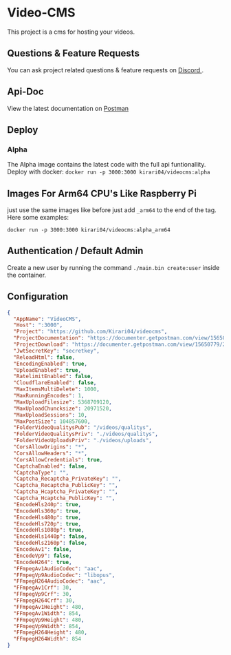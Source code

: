 # Video-CMS

This project is a cms for hosting your videos.

## Questions & Feature Requests

You can ask project related questions & feature requests on <a href="https://discord.gg/PKfSxwV6" target="_blank"> Discord </a>.

## Api-Doc

View the latest documentation on <a href="https://documenter.getpostman.com/view/15650779/2s93CPrY2w" target="_blank">Postman</a>

## Deploy

### Alpha

The Alpha image contains the latest code with the full api funtionallity.<br>
Deploy with docker: `docker run -p 3000:3000 kirari04/videocms:alpha` <br>

## Images For Arm64 CPU's Like Raspberry Pi

just use the same images like before just add `_arm64` to the end of the tag. <br>
Here some examples:

```
docker run -p 3000:3000 kirari04/videocms:alpha_arm64
```

## Authentication / Default Admin

Create a new user by running the command `./main.bin create:user` inside the container.

## Configuration

```json
{
  "AppName": "VideoCMS",
  "Host": ":3000",
  "Project": "https://github.com/Kirari04/videocms",
  "ProjectDocumentation": "https://documenter.getpostman.com/view/15650779/2s93CPrY2w",
  "ProjectDownload": "https://documenter.getpostman.com/view/15650779/2s93CPrY2w",
  "JwtSecretKey": "secretkey",
  "ReloadHtml": false,
  "EncodingEnabled": true,
  "UploadEnabled": true,
  "RatelimitEnabled": false,
  "CloudflareEnabled": false,
  "MaxItemsMultiDelete": 1000,
  "MaxRunningEncodes": 1,
  "MaxUploadFilesize": 5368709120,
  "MaxUploadChuncksize": 20971520,
  "MaxUploadSessions": 10,
  "MaxPostSize": 104857600,
  "FolderVideoQualitysPub": "/videos/qualitys",
  "FolderVideoQualitysPriv": "./videos/qualitys",
  "FolderVideoUploadsPriv": "./videos/uploads",
  "CorsAllowOrigins": "*",
  "CorsAllowHeaders": "*",
  "CorsAllowCredentials": true,
  "CaptchaEnabled": false,
  "CaptchaType": "",
  "Captcha_Recaptcha_PrivateKey": "",
  "Captcha_Recaptcha_PublicKey": "",
  "Captcha_Hcaptcha_PrivateKey": "",
  "Captcha_Hcaptcha_PublicKey": "",
  "EncodeHls240p": true,
  "EncodeHls360p": true,
  "EncodeHls480p": true,
  "EncodeHls720p": true,
  "EncodeHls1080p": true,
  "EncodeHls1440p": false,
  "EncodeHls2160p": false,
  "EncodeAv1": false,
  "EncodeVp9": false,
  "EncodeH264": true,
  "FFmpegAv1AudioCodec": "aac",
  "FFmpegVp9AudioCodec": "libopus",
  "FFmpegH264AudioCodec": "aac",
  "FFmpegAv1Crf": 30,
  "FFmpegVp9Crf": 30,
  "FFmpegH264Crf": 30,
  "FFmpegAv1Height": 480,
  "FFmpegAv1Width": 854,
  "FFmpegVp9Height": 480,
  "FFmpegVp9Width": 854,
  "FFmpegH264Height": 480,
  "FFmpegH264Width": 854
}
```
